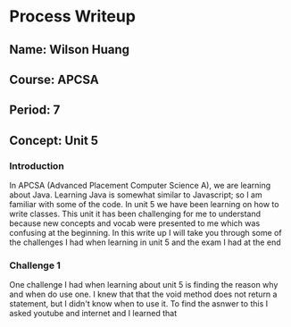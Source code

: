 # Process Writeup

## Name: Wilson Huang
## Course: APCSA
## Period: 7
## Concept: Unit 5

### Introduction
In APCSA (Advanced Placement Computer Science A), we are learning about Java. Learning Java is somewhat similar to Javascript; so I am familiar with some of the code. In unit 5 we have been learning on how to write classes. This unit it has been challenging for me to understand because new concepts and vocab were presented to me which was confusing at the beginning. In this write up I will take you through some of the challenges I had when learning in unit 5 and the exam I had at the end

### Challenge 1
One challenge I had when learning about unit 5 is finding the reason why and when do use one. I knew that that the void method does not return a statement, but I didn't know when to use it. To find the asnwer to this I asked youtube and internet and I learned that 
